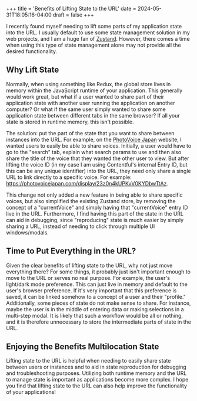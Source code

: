 +++
title = 'Benefits of Lifting State to the URL'
date = 2024-05-31T18:05:16-04:00
draft = false
+++

I recently found myself needing to lift some parts of my application state into the URL.
I usually default to use some state management solution in my web projects, and I am
a huge fan of [Zustand](https://spin.atomicobject.com/zustand-alternative-redux/).
However, there comes a time when using this type of state management alone may
not provide all the desired functionality.

## Why Lift State

Normally, when using something like Redux, the global store lives in memory within
the JavaScript runtime of your application. This generally would work great, but what if
a user wanted to share part of their application state with another user running the
application on another computer? Or what if the same user simply wanted to share some
application state between different tabs in the same browser? If all your state
is stored in runtime memory, this isn't possible.

The solution: put the part of the state that you want to share between instances into
the URL. For example, on the [PhotoVoice Japan](https://photovoicejapan.com) website, I wanted
users to easily be able to share voices. Initially, a user would have to go to the "search"
tab, explain what search params to use and then also share the title of the voice that
they wanted the other user to view. But after lifting the voice ID (in my case I am using Contentful's
internal Entry ID, but this can be any unique identifier) into the URL, they need
only share a single URL to link directly to a specific voice. For example: https://photovoicejapan.com/display/23z0n4kUPKvV0KYDbwTtAz.

This change not only added a new feature in being able to share specific voices, but also
simplified the existing Zustand store, by removing the concept of a "currentVoice" and
simply having that "currentVoice" entry ID live in the URL. Furthermore, I find having
this part of the state in the URL can aid in debugging, since "reproducing" state
is much easier by simply sharing a URL, instead of needing to click through multiple UI
windows/modals.

## Time to Put Everything in the URL?

Given the clear benefits of lifting state to the URL, why not just move everything there?
For some things, it probably just isn't important enough to move to the URL or
serves no real purpose. For example, the user's light/dark mode preference. This can just live
in memory and default to the user's browser preference. If it's very important that this
preference is saved, it can be linked somehow to a concept of a user and their "profile."
Additionally, some pieces of state do not make sense to share. For instance, maybe the user
is in the middle of entering data or making selections in a multi-step modal. It is likely
that such a workflow would be all or nothing, and it is therefore unnecessary to store the
intermediate parts of state in the URL.

## Enjoying the Benefits Multilocation State

Lifting state to the URL is helpful when needing to easily share state between users or
instances and to aid in state reproduction for debugging and troubleshooting purposes.
Utilizing both runtime memory and the URL to manage state is important as applications
become more complex. I hope you find that lifting state to the URL can also help improve
the functionality of your applications!
